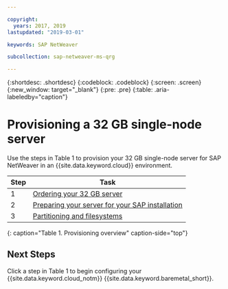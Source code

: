 ```yaml
---

copyright:
  years: 2017, 2019
lastupdated: "2019-03-01"

keywords: SAP NetWeaver

subcollection: sap-netweaver-ms-qrg

---
```


{:shortdesc: .shortdesc}
{:codeblock: .codeblock}
{:screen: .screen}
{:new_window: target="_blank"}
{:pre: .pre}
{:table: .aria-labeledby="caption"}

# Provisioning a 32 GB single-node server

Use the steps in Table 1 to provision your 32 GB single-node server for SAP NetWeaver in an {{site.data.keyword.cloud}} environment.

| Step | Task |
| --- | --- |
| 1 | [Ordering your 32 GB server](/docs/infrastructure/sap-netweaver-ms-qrg?topic=sap-netweaver-ms-qrg-install_32GB) |
| 2 | [Preparing your server for your SAP installation](/docs/infrastructure/sap-netweaver-ms-qrg?topic=sap-netweaver-ms-qrg-2-preparing-your-server-for-your-sap-installation-32-gb-) |
| 3 | [Partitioning and filesystems](/docs/infrastructure/sap-netweaver-ms-qrg?topic=sap-netweaver-ms-qrg-partition_32GB) |
{: caption="Table 1. Provisioning overview" caption-side="top"}

## Next Steps

Click a step in Table 1 to begin configuring your {{site.data.keyword.cloud_notm}} {{site.data.keyword.baremetal_short}}.
